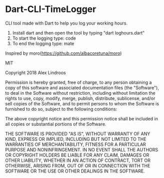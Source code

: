 # Dart-CLI-TimeLogger

CLI tool made with Dart to help you log your working hours.

1. Install dart and then open the tool by typing "dart loghours.dart"
2. To start the logging type: code
3. To end the logging type: mate


Inspired by moro(https://github.com/albacoretuna/moro)

MIT

Copyright 2018 Alex Lindroos

<p>Permission is hereby granted, free of charge, to any person obtaining a copy of this software and associated documentation files (the "Software"), to deal in the Software without restriction, including without limitation the rights to use, copy, modify, merge, publish, distribute, sublicense, and/or sell copies of the Software, and to permit persons to whom the Software is furnished to do so, subject to the following conditions:</p>

<p>The above copyright notice and this permission notice shall be included in all copies or substantial portions of the Software.</p>

<p>THE SOFTWARE IS PROVIDED "AS IS", WITHOUT WARRANTY OF ANY KIND, EXPRESS OR IMPLIED, INCLUDING BUT NOT LIMITED TO THE WARRANTIES OF MERCHANTABILITY, FITNESS FOR A PARTICULAR PURPOSE AND NONINFRINGEMENT. IN NO EVENT SHALL THE AUTHORS OR COPYRIGHT HOLDERS BE LIABLE FOR ANY CLAIM, DAMAGES OR OTHER LIABILITY, WHETHER IN AN ACTION OF CONTRACT, TORT OR OTHERWISE, ARISING FROM, OUT OF OR IN CONNECTION WITH THE SOFTWARE OR THE USE OR OTHER DEALINGS IN THE SOFTWARE.</p>
